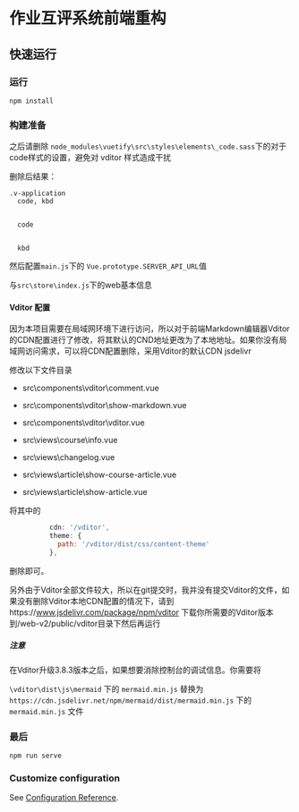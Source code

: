 # 作业互评系统前端重构


## 快速运行


### 运行

```
npm install
```


### 构建准备

之后请删除 `node_modules\vuetify\src\styles\elements\_code.sass`下的对于code样式的设置，避免对 vditor 样式造成干扰

删除后结果：

```
.v-application
  code, kbd


  code


  kbd

```

然后配置`main.js`下的 `Vue.prototype.SERVER_API_URL`值

与`src\store\index.js`下的web基本信息

#### Vditor 配置

因为本项目需要在局域网环境下进行访问，所以对于前端Markdown编辑器Vditor的CDN配置进行了修改，将其默认的CND地址更改为了本地地址。如果你没有局域网访问需求，可以将CDN配置删除，采用Vditor的默认CDN jsdelivr

修改以下文件目录


- src\components\vditor\comment.vue

- src\components\vditor\show-markdown.vue

- src\components\vditor\vditor.vue

- src\views\course\info.vue

- src\views\changelog.vue

- src\views\article\show-course-article.vue

- src\views\article\show-article.vue


将其中的

```js
          cdn: '/vditor',
          theme: {
            path: '/vditor/dist/css/content-theme'
          },
```

删除即可。


另外由于Vditor全部文件较大，所以在git提交时，我并没有提交Vditor的文件，如果没有删除Vditor本地CDN配置的情况下，请到https://www.jsdelivr.com/package/npm/vditor   下载你所需要的Vditor版本到/web-v2/public/vditor目录下然后再运行

##### 注意

在Vditor升级3.8.3版本之后，如果想要消除控制台的调试信息。你需要将


`\vditor\dist\js\mermaid` 下的 `mermaid.min.js` 替换为 `https://cdn.jsdelivr.net/npm/mermaid/dist/mermaid.min.js` 下的 `mermaid.min.js` 文件


### 最后

```
npm run serve
```


### Customize configuration
See [Configuration Reference](https://cli.vuejs.org/config/).
